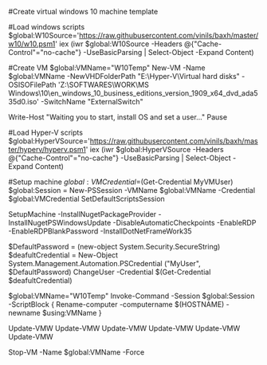 #Create virtual windows 10 machine template

#Load windows scripts
$global:W10Source='https://raw.githubusercontent.com/vinils/baxh/master/w10/w10.psm1'
iex (iwr $global:W10Source -Headers @{"Cache-Control"="no-cache"} -UseBasicParsing | Select-Object -Expand Content)

#Create VM
$global:VMName="W10Temp"
New-VM -Name $global:VMName -NewVHDFolderPath "E:\Hyper-V\Virtual hard disks" -OSISOFilePath 'Z:\SOFTWARES\WORK\MS Windows\10\en_windows_10_business_editions_version_1909_x64_dvd_ada535d0.iso' -SwitchName "ExternalSwitch"

Write-Host "Waiting you to start, install OS and set a user..."
Pause

#Load Hyper-V scripts
$global:HyperVSource='https://raw.githubusercontent.com/vinils/baxh/master/hyperv/hyperv.psm1'
iex (iwr $global:HyperVSource -Headers @{"Cache-Control"="no-cache"} -UseBasicParsing | Select-Object -Expand Content)

#Setup machine
$global:VMCredential=$(Get-Credential MyVMUser)
$global:Session = New-PSSession -VMName $global:VMName -Credential $global:VMCredential
SetDefaultScriptsSession

SetupMachine -InstallNugetPackageProvider -InstallNugetPSWindowsUpdate -DisableAutomaticCheckpoints -EnableRDP -EnableRDPBlankPassword -InstallDotNetFrameWork35

$DefaultPassword = (new-object System.Security.SecureString)
$deafultCredential = New-Object System.Management.Automation.PSCredential ("MyUser", $DefaultPassword)
ChangeUser -Credential $(Get-Credential $deafultCredential)

$global:VMName="W10Temp"
Invoke-Command -Session $global:Session -ScriptBlock { Rename-computer -computername $(HOSTNAME) -newname $using:VMName }

Update-VMW
Update-VMW
Update-VMW
Update-VMW
Update-VMW
Update-VMW

Stop-VM -Name $global:VMName -Force
